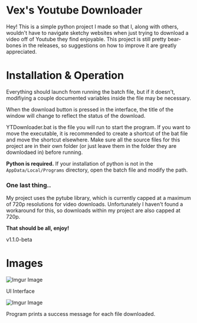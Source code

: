 # Vex's Youtube Downloader

Hey! This is a simple python project I made so that I, along with others, wouldn't have to navigate sketchy websites when just trying to download a video off of Youtube they find enjoyable. This project is still pretty bear-bones in the releases, so suggestions on how to improve it are greatly appreciated.

# Installation & Operation

Everything should launch from running the batch file, but if it doesn't, modifiying a couple documented variables inside the file may be necessary.

When the download button is pressed in the interface, the title of the window will change to reflect the status of the download.

YTDownloader.bat is the file you will run to start the program. If you want to move the executable, it is recommended to create a shortcut of the
bat file and move the shortcut elsewhere. Make sure all the source files for this project are in their own folder (or just leave them in the folder they are downlodaed in) before running.

**Python is required.** If your installation of python is not in the `AppData/Local/Programs` directory, open the batch file and modify the path.

### One last thing..

My project uses the pytube library, which is currently capped at a maximum of 720p resolutions for video downloads. Unfortunately I haven't found a workaround for this, so downloads within my project are also capped at 720p.

**That should be all, enjoy!**

v1.1.0-beta

# Images

![Imgur Image](https://i.imgur.com/OR102Vtl.png)

UI Interface

![Imgur Image](https://i.imgur.com/sfKAbAR.png)

Program prints a success message for each file downloaded.
